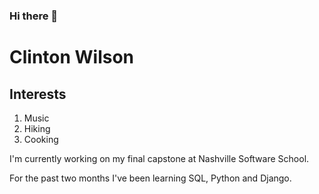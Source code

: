 ### Hi there 👋
# Clinton Wilson
<!--
**clinton-wilson/clinton-wilson** is a ✨ _special_ ✨ repository because its `README.md` (this file) appears on your GitHub profile.

Here are some ideas to get you started:

- 🔭 I’m currently working on ...
- 🌱 I’m currently learning ...
- 👯 I’m looking to collaborate on ...
- 🤔 I’m looking for help with ...
- 💬 Ask me about ...
- 📫 How to reach me: ...
- 😄 Pronouns: ...
- ⚡ Fun fact: ...
-->
## Interests
1. Music
2. Hiking
3. Cooking

I'm currently working on my final capstone at Nashville Software School.

For the past two months I've been learning SQL, Python and Django.
